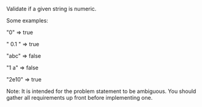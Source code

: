 Validate if a given string is numeric.

Some examples:

"0" => true

" 0.1 " => true

"abc" => false

"1 a" => false

"2e10" => true

Note: It is intended for the problem statement to be ambiguous. You should gather all requirements up front before implementing one.


